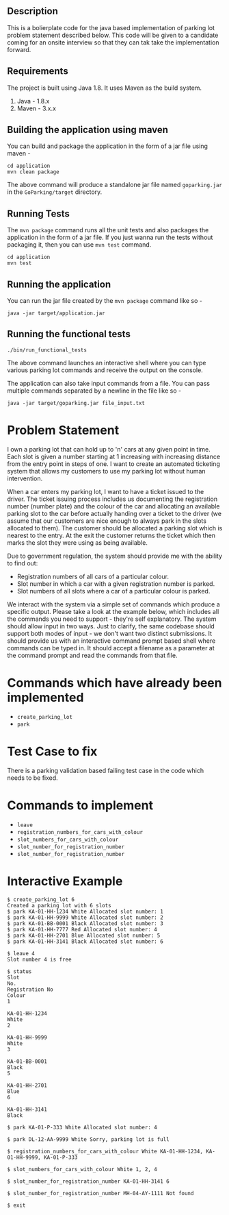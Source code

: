## Description
This is a bolierplate code for the java based implementation of parking lot problem statement described below. 
This code will be given to a candidate coming for an onsite interview so that they can tak take the implementation forward. 

## Requirements

The project is built using Java 1.8. It uses Maven as the build system.

1. Java - 1.8.x
2. Maven - 3.x.x

## Building the application using maven

You can build and package the application in the form of a jar file using maven -

```
cd application
mvn clean package
```

The above command will produce a standalone jar file named `goparking.jar` in the `GoParking/target` directory.

## Running Tests

The `mvn package` command runs all the unit tests and also packages the application in the form of a jar file. If you just wanna run the tests without packaging it, then you can use `mvn test` command.

```
cd application
mvn test
```

## Running the application

You can run the jar file created by the `mvn package` command like so -

```
java -jar target/application.jar
```

## Running the functional tests

```
./bin/run_functional_tests
```


The above command launches an interactive shell where you can type various parking lot commands and receive the output on the console. 

The application can also take input commands from a file. You can pass multiple commands separated by a newline in the file like so -

```
java -jar target/goparking.jar file_input.txt
```

# Problem Statement
I own a parking lot that can hold up to 'n' cars at any given point in time. Each slot is given a number starting at 1 increasing with increasing distance from the entry point in steps of one. I want to create an automated ticketing system that allows my customers to use my parking lot without human intervention.

When a car enters my parking lot, I want to have a ticket issued to the driver. The ticket issuing process includes us documenting the registration number (number plate) and the colour of the car and allocating an available parking slot to the car before actually handing over a ticket to the driver (we assume that our customers are nice enough to always park in the slots allocated to them). The customer should be allocated a parking slot which is nearest to the entry. At the exit the customer returns the ticket which then marks the slot they were using as being available.

Due to government regulation, the system should provide me with the ability to find out:

- Registration numbers of all cars of a particular colour.
- Slot number in which a car with a given registration number is parked.
- Slot numbers of all slots where a car of a particular colour is parked.

We interact with the system via a simple set of commands which produce a specific output. Please take a look at the example below, which includes all the commands you need to support - they're self explanatory. The system should allow input in two ways. Just to clarify, the same codebase should support both modes of input - we don't want two distinct submissions.
It should provide us with an interactive command prompt based shell where commands can be typed in.
It should accept a filename as a parameter at the command prompt and read the commands from that file.

# Commands which have already been implemented

- `create_parking_lot`
- `park`

# Test Case to fix

There is a parking validation based failing test case in the code which needs to be fixed.


# Commands to implement

- `leave`
- `registration_numbers_for_cars_with_colour`
- `slot_numbers_for_cars_with_colour`
- `slot_number_for_registration_number`
- `slot_number_for_registration_number`

# Interactive Example
```
$ create_parking_lot 6
Created a parking lot with 6 slots
$ park KA-01-HH-1234 White Allocated slot number: 1
$ park KA-01-HH-9999 White Allocated slot number: 2
$ park KA-01-BB-0001 Black Allocated slot number: 3
$ park KA-01-HH-7777 Red Allocated slot number: 4
$ park KA-01-HH-2701 Blue Allocated slot number: 5
$ park KA-01-HH-3141 Black Allocated slot number: 6

$ leave 4
Slot number 4 is free

$ status
Slot
No.
Registration No
Colour
1

KA-01-HH-1234
White
2

KA-01-HH-9999
White
3

KA-01-BB-0001
Black
5

KA-01-HH-2701
Blue
6

KA-01-HH-3141
Black

$ park KA-01-P-333 White Allocated slot number: 4

$ park DL-12-AA-9999 White Sorry, parking lot is full

$ registration_numbers_for_cars_with_colour White KA-01-HH-1234, KA-01-HH-9999, KA-01-P-333

$ slot_numbers_for_cars_with_colour White 1, 2, 4

$ slot_number_for_registration_number KA-01-HH-3141 6

$ slot_number_for_registration_number MH-04-AY-1111 Not found

$ exit

```
